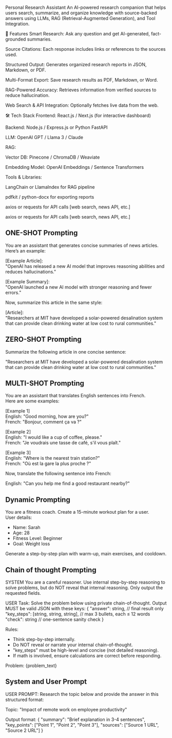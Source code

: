 Personal Research Assistant
An AI-powered research companion that helps users search, summarize, and organize knowledge with source-backed answers using LLMs, RAG (Retrieval-Augmented Generation), and Tool Integration.

🚀 Features
Smart Research: Ask any question and get AI-generated, fact-grounded summaries.

Source Citations: Each response includes links or references to the sources used.

Structured Output: Generates organized research reports in JSON, Markdown, or PDF.

Multi-Format Export: Save research results as PDF, Markdown, or Word.

RAG-Powered Accuracy: Retrieves information from verified sources to reduce hallucination.

Web Search & API Integration: Optionally fetches live data from the web.

🛠️ Tech Stack
Frontend: React.js / Next.js (for interactive dashboard)

Backend: Node.js / Express.js or Python FastAPI

LLM: OpenAI GPT / Llama 3 / Claude

RAG:

Vector DB: Pinecone / ChromaDB / Weaviate

Embedding Model: OpenAI Embeddings / Sentence Transformers

Tools & Libraries:

LangChain or LlamaIndex for RAG pipeline

pdfkit / python-docx for exporting reports

axios or requests for API calls [web search, news API, etc.]


axios or requests for API calls [web search, news API, etc.]






## ONE-SHOT Prompting
<!-- One-shot prompting is a technique in prompt engineering where you show the AI one example of the task you want it to perform. Unlike zero-shot prompting, where you just ask without examples, one-shot provides a single sample so the AI better understands the format and style you expect." -->

You are an assistant that generates concise summaries of news articles.  
Here’s an example:  

[Example Article]:  
"OpenAI has released a new AI model that improves reasoning abilities and reduces hallucinations."  

[Example Summary]:  
"OpenAI launched a new AI model with stronger reasoning and fewer errors."  

Now, summarize this article in the same style:  

[Article]:  
"Researchers at MIT have developed a solar-powered desalination system that can provide clean drinking water at low cost to rural communities."  

<!-- "In this example, I gave the model one example article and its summary. That’s the one shot. Then I asked it to summarize a new article in the same way. By doing this, I guided the model’s output style and reduced the chances of vague or inconsistent responses. This makes one-shot prompting super useful when you want AI to follow a specific pattern without writing long instructions." -->



## ZERO-SHOT Prompting
<!-- "Zero-shot prompting is when you ask an AI to perform a task without giving it any examples. You rely only on clear instructions in your prompt. Unlike one-shot or few-shot prompting, the model doesn’t see any sample output — it has to figure out the task directly from your instructions." -->

Summarize the following article in one concise sentence:  

"Researchers at MIT have developed a solar-powered desalination system that can provide clean drinking water at low cost to rural communities."

<!-- "In this case, I didn’t provide the AI with any sample summaries. I just gave a clear instruction — ‘Summarize in one concise sentence.’ That’s why it’s called zero-shot prompting. The model uses its general knowledge to complete the task without needing examples." -->

## MULTI-SHOT Prompting

You are an assistant that translates English sentences into French.  
Here are some examples:  

[Example 1]  
English: "Good morning, how are you?"  
French: "Bonjour, comment ça va ?"  

[Example 2]  
English: "I would like a cup of coffee, please."  
French: "Je voudrais une tasse de café, s'il vous plaît."  

[Example 3]  
English: "Where is the nearest train station?"  
French: "Où est la gare la plus proche ?"  

Now, translate the following sentence into French:  

English: "Can you help me find a good restaurant nearby?"  


## Dynamic Prompting

You are a fitness coach. Create a 15-minute workout plan for a user.  
User details:  
- Name: Sarah  
- Age: 28  
- Fitness Level: Beginner  
- Goal: Weight loss  

Generate a step-by-step plan with warm-up, main exercises, and cooldown.  

## Chain of thought Prompting

SYSTEM
You are a careful reasoner. Use internal step-by-step reasoning to solve problems,
but do NOT reveal that internal reasoning. Only output the requested fields.

USER
Task: Solve the problem below using private chain-of-thought. 
Output MUST be valid JSON with these keys:
{
  "answer": string,                      // final result only
  "key_steps": [string, string, string], // max 3 bullets, each ≤ 12 words
  "check": string                        // one-sentence sanity check
}

Rules:
- Think step-by-step internally.
- Do NOT reveal or narrate your internal chain-of-thought.
- "key_steps" must be high-level and concise (not detailed reasoning).
- If math is involved, ensure calculations are correct before responding.

Problem:
{problem_text}


## System and User Prompt

USER PROMPT:
Research the topic below and provide the answer in this structured format:

Topic: "Impact of remote work on employee productivity"

Output format:
{
  "summary": "Brief explanation in 3-4 sentences",
  "key_points": ["Point 1", "Point 2", "Point 3"],
  "sources": ["Source 1 URL", "Source 2 URL"]
}
